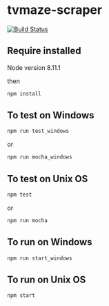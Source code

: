 # tvmaze-scraper

[![Build Status](https://travis-ci.org/rodrigocmoreira/tvmaze-scraper.svg?branch=master)](https://travis-ci.org/rodrigocmoreira/tvmaze-scraper)

## Require installed

Node version 8.11.1

then

```sh
npm install
```

## To test on Windows

```sh
npm run test_windows
```

or

```sh
npm run mocha_windows
```

## To test on Unix OS

```sh
npm test
```

or

```sh
npm run mocha
```

## To run on Windows

```sh
npm run start_windows
```

## To run on Unix OS

```sh
npm start
```